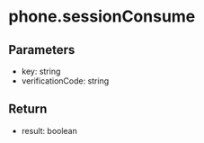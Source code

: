 # phone.sessionConsume

## Parameters
- key: string
- verificationCode: string


## Return
- result: boolean
